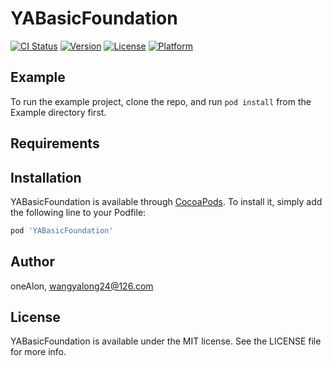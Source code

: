 # YABasicFoundation

[![CI Status](http://img.shields.io/travis/oneAlon/YABasicFoundation.svg?style=flat)](https://travis-ci.org/oneAlon/YABasicFoundation)
[![Version](https://img.shields.io/cocoapods/v/YABasicFoundation.svg?style=flat)](http://cocoapods.org/pods/YABasicFoundation)
[![License](https://img.shields.io/cocoapods/l/YABasicFoundation.svg?style=flat)](http://cocoapods.org/pods/YABasicFoundation)
[![Platform](https://img.shields.io/cocoapods/p/YABasicFoundation.svg?style=flat)](http://cocoapods.org/pods/YABasicFoundation)

## Example

To run the example project, clone the repo, and run `pod install` from the Example directory first.

## Requirements

## Installation

YABasicFoundation is available through [CocoaPods](http://cocoapods.org). To install
it, simply add the following line to your Podfile:

```ruby
pod 'YABasicFoundation'
```

## Author

oneAlon, wangyalong24@126.com

## License

YABasicFoundation is available under the MIT license. See the LICENSE file for more info.
